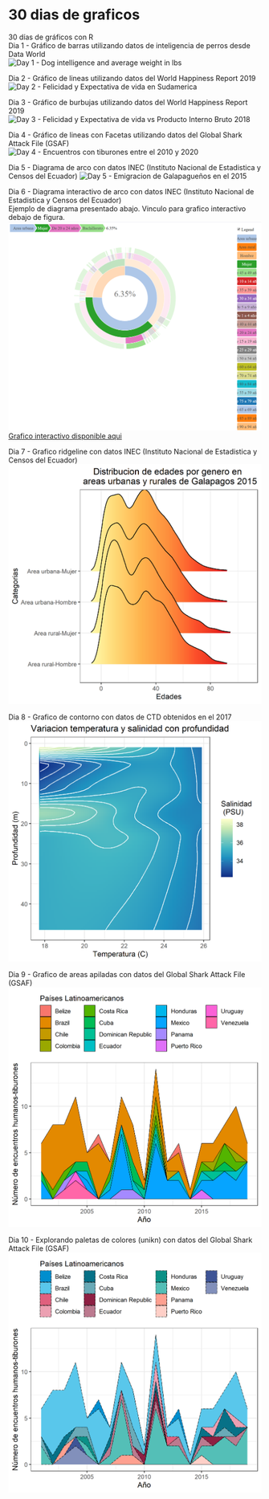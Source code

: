 # 30 dias de graficos
30 días de gráficos con R  
Dia 1 - Gráfico de barras utilizando datos de inteligencia de perros desde Data World  
![Day 1 - Dog intelligence and average weight in lbs](Outputs/Grafico1Barra.png)  

Dia 2 - Gráfico de lineas utilizando datos del World Happiness Report 2019  
![Day 2 - Felicidad y Expectativa de vida en Sudamerica](Outputs/Grafico2Lineas.png)  

Dia 3 - Gráfico de burbujas utilizando datos del World Happiness Report 2019  
![Day 3 - Felicidad y Expectativa de vida vs Producto Interno Bruto 2018](Outputs/Grafico3Burbujas.png)  

Dia 4 - Gráfico de lineas con Facetas utilizando datos del Global Shark Attack File (GSAF)    
![Day 4 - Encuentros con tiburones entre el 2010 y 2020](Outputs/Grafico4conFacetas.png) 

Dia 5 - Diagrama de arco con datos INEC (Instituto Nacional de Estadistica y Censos del Ecuador)
![Day 5 - Emigracion de Galapagueños en el 2015](Outputs/Grafico5Arco.png) 

Dia 6 - Diagrama interactivo de arco con datos INEC (Instituto Nacional de Estadistica y Censos del Ecuador)  
Ejemplo de diagrama presentado abajo. Vinculo para grafico interactivo debajo de figura.
![Day 6 - Poblacion de Galapagos en el 2015 (ejemplo solamente)](Outputs/Grafico6Donas.png)
[Grafico interactivo disponible aqui]('./Outputs/Grafico6Donas.html')  

Dia 7 - Grafico ridgeline con datos INEC (Instituto Nacional de Estadistica y Censos del Ecuador)  
![Day 7 - Distribucion de edades en Galapagos en el 2015](Outputs/Grafico7Ridgeline.png)  

Dia 8 - Grafico de contorno con datos de CTD obtenidos en el 2017  
![Day 8 - Variacion de temperatura y salinidad con profundidad](Outputs/Grafico8Contornos.png)  

Dia 9 - Grafico de areas apiladas con datos del Global Shark Attack File (GSAF) 
![Day 9 - Numero de encuentros tiburones-humanos entre el 2000 y 2020 en Latinoamerica](Outputs/Grafico9Apilados.png)  

Dia 10 - Explorando paletas de colores (unikn) con datos del Global Shark Attack File (GSAF) 
![Day 10 - Numero de encuentros tiburones-humanos entre el 2000 y 2020 en Latinoamerica](Outputs/Grafico10ExplorandoPaletas.png)  